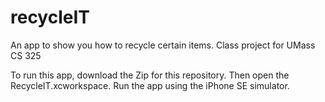 # recycleIT
An app to show you how to recycle certain items. Class project for UMass CS 325

To run this app, download the Zip for this repository. Then open the RecycleIT.xcworkspace. Run the app using the iPhone SE simulator. 
